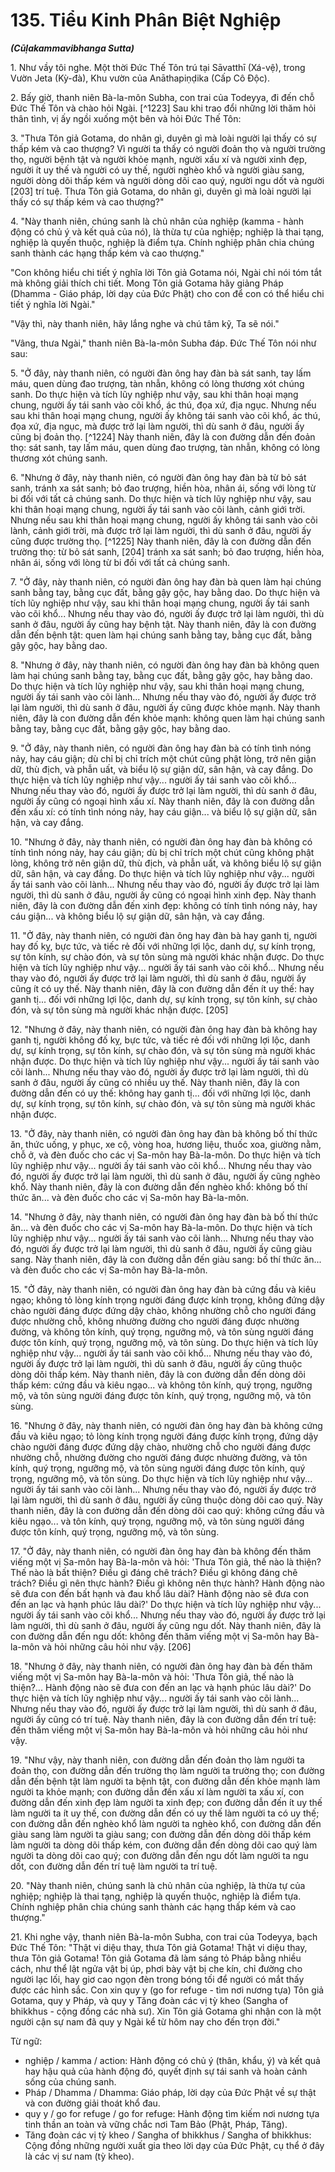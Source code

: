 # 135. Tiểu Kinh Phân Biệt Nghiệp
***(Cūḷakammavibhanga Sutta)***

1\.  Như vầy tôi nghe. Một thời Đức Thế Tôn trú tại Sāvatthī (Xá-vệ), trong Vườn Jeta (Kỳ-đà), Khu vườn của Anāthapiṇḍika (Cấp Cô Độc).

2\.  Bấy giờ, thanh niên Bà-la-môn Subha, con trai của Todeyya, đi đến chỗ Đức Thế Tôn và chào hỏi Ngài. [^1223] Sau khi trao đổi những lời thăm hỏi thân tình, vị ấy ngồi xuống một bên và hỏi Đức Thế Tôn:

3\.  "Thưa Tôn giả Gotama, do nhân gì, duyên gì mà loài người lại thấy có sự thấp kém và cao thượng? Vì người ta thấy có người đoản thọ và người trường thọ, người bệnh tật và người khỏe mạnh, người xấu xí và người xinh đẹp, người ít uy thế và người có uy thế, người nghèo khổ và người giàu sang, người dòng dõi thấp kém và người dòng dõi cao quý, người ngu dốt và người [203] trí tuệ. Thưa Tôn giả Gotama, do nhân gì, duyên gì mà loài người lại thấy có sự thấp kém và cao thượng?"

4\.  "Này thanh niên, chúng sanh là chủ nhân của nghiệp (kamma - hành động có chủ ý và kết quả của nó), là thừa tự của nghiệp; nghiệp là thai tạng, nghiệp là quyến thuộc, nghiệp là điểm tựa. Chính nghiệp phân chia chúng sanh thành các hạng thấp kém và cao thượng."

"Con không hiểu chi tiết ý nghĩa lời Tôn giả Gotama nói, Ngài chỉ nói tóm tắt mà không giải thích chi tiết. Mong Tôn giả Gotama hãy giảng Pháp (Dhamma - Giáo pháp, lời dạy của Đức Phật) cho con để con có thể hiểu chi tiết ý nghĩa lời Ngài."

"Vậy thì, này thanh niên, hãy lắng nghe và chú tâm kỹ, Ta sẽ nói."

"Vâng, thưa Ngài," thanh niên Bà-la-môn Subha đáp. Đức Thế Tôn nói như sau:

5\.  "Ở đây, này thanh niên, có người đàn ông hay đàn bà sát sanh, tay lấm máu, quen dùng đao trượng, tàn nhẫn, không có lòng thương xót chúng sanh. Do thực hiện và tích lũy nghiệp như vậy, sau khi thân hoại mạng chung, người ấy tái sanh vào cõi khổ, ác thú, đọa xứ, địa ngục. Nhưng nếu sau khi thân hoại mạng chung, người ấy không tái sanh vào cõi khổ, ác thú, đọa xứ, địa ngục, mà được trở lại làm người, thì dù sanh ở đâu, người ấy cũng bị đoản thọ. [^1224] Này thanh niên, đây là con đường dẫn đến đoản thọ: sát sanh, tay lấm máu, quen dùng đao trượng, tàn nhẫn, không có lòng thương xót chúng sanh.

6\.  "Nhưng ở đây, này thanh niên, có người đàn ông hay đàn bà từ bỏ sát sanh, tránh xa sát sanh; bỏ đao trượng, hiền hòa, nhân ái, sống với lòng từ bi đối với tất cả chúng sanh. Do thực hiện và tích lũy nghiệp như vậy, sau khi thân hoại mạng chung, người ấy tái sanh vào cõi lành, cảnh giới trời. Nhưng nếu sau khi thân hoại mạng chung, người ấy không tái sanh vào cõi lành, cảnh giới trời, mà được trở lại làm người, thì dù sanh ở đâu, người ấy cũng được trường thọ. [^1225] Này thanh niên, đây là con đường dẫn đến trường thọ: từ bỏ sát sanh, [204] tránh xa sát sanh; bỏ đao trượng, hiền hòa, nhân ái, sống với lòng từ bi đối với tất cả chúng sanh.

7\.  "Ở đây, này thanh niên, có người đàn ông hay đàn bà quen làm hại chúng sanh bằng tay, bằng cục đất, bằng gậy gộc, hay bằng dao. Do thực hiện và tích lũy nghiệp như vậy, sau khi thân hoại mạng chung, người ấy tái sanh vào cõi khổ... Nhưng nếu thay vào đó, người ấy được trở lại làm người, thì dù sanh ở đâu, người ấy cũng hay bệnh tật. Này thanh niên, đây là con đường dẫn đến bệnh tật: quen làm hại chúng sanh bằng tay, bằng cục đất, bằng gậy gộc, hay bằng dao.

8\.  "Nhưng ở đây, này thanh niên, có người đàn ông hay đàn bà không quen làm hại chúng sanh bằng tay, bằng cục đất, bằng gậy gộc, hay bằng dao. Do thực hiện và tích lũy nghiệp như vậy, sau khi thân hoại mạng chung, người ấy tái sanh vào cõi lành... Nhưng nếu thay vào đó, người ấy được trở lại làm người, thì dù sanh ở đâu, người ấy cũng được khỏe mạnh. Này thanh niên, đây là con đường dẫn đến khỏe mạnh: không quen làm hại chúng sanh bằng tay, bằng cục đất, bằng gậy gộc, hay bằng dao.

9\.  "Ở đây, này thanh niên, có người đàn ông hay đàn bà có tính tình nóng nảy, hay cáu giận; dù chỉ bị chỉ trích một chút cũng phật lòng, trở nên giận dữ, thù địch, và phẫn uất, và biểu lộ sự giận dữ, sân hận, và cay đắng. Do thực hiện và tích lũy nghiệp như vậy... người ấy tái sanh vào cõi khổ... Nhưng nếu thay vào đó, người ấy được trở lại làm người, thì dù sanh ở đâu, người ấy cũng có ngoại hình xấu xí. Này thanh niên, đây là con đường dẫn đến xấu xí: có tính tình nóng nảy, hay cáu giận... và biểu lộ sự giận dữ, sân hận, và cay đắng.

10\. "Nhưng ở đây, này thanh niên, có người đàn ông hay đàn bà không có tính tình nóng nảy, hay cáu giận; dù bị chỉ trích một chút cũng không phật lòng, không trở nên giận dữ, thù địch, và phẫn uất, và không biểu lộ sự giận dữ, sân hận, và cay đắng. Do thực hiện và tích lũy nghiệp như vậy... người ấy tái sanh vào cõi lành... Nhưng nếu thay vào đó, người ấy được trở lại làm người, thì dù sanh ở đâu, người ấy cũng có ngoại hình xinh đẹp. Này thanh niên, đây là con đường dẫn đến xinh đẹp: không có tính tình nóng nảy, hay cáu giận... và không biểu lộ sự giận dữ, sân hận, và cay đắng.

11\. "Ở đây, này thanh niên, có người đàn ông hay đàn bà hay ganh tị, người hay đố kỵ, bực tức, và tiếc rẻ đối với những lợi lộc, danh dự, sự kính trọng, sự tôn kính, sự chào đón, và sự tôn sùng mà người khác nhận được. Do thực hiện và tích lũy nghiệp như vậy... người ấy tái sanh vào cõi khổ... Nhưng nếu thay vào đó, người ấy được trở lại làm người, thì dù sanh ở đâu, người ấy cũng ít có uy thế. Này thanh niên, đây là con đường dẫn đến ít uy thế: hay ganh tị... đối với những lợi lộc, danh dự, sự kính trọng, sự tôn kính, sự chào đón, và sự tôn sùng mà người khác nhận được. [205]

12\. "Nhưng ở đây, này thanh niên, có người đàn ông hay đàn bà không hay ganh tị, người không đố kỵ, bực tức, và tiếc rẻ đối với những lợi lộc, danh dự, sự kính trọng, sự tôn kính, sự chào đón, và sự tôn sùng mà người khác nhận được. Do thực hiện và tích lũy nghiệp như vậy... người ấy tái sanh vào cõi lành... Nhưng nếu thay vào đó, người ấy được trở lại làm người, thì dù sanh ở đâu, người ấy cũng có nhiều uy thế. Này thanh niên, đây là con đường dẫn đến có uy thế: không hay ganh tị... đối với những lợi lộc, danh dự, sự kính trọng, sự tôn kính, sự chào đón, và sự tôn sùng mà người khác nhận được.

13\. "Ở đây, này thanh niên, có người đàn ông hay đàn bà không bố thí thức ăn, thức uống, y phục, xe cộ, vòng hoa, hương liệu, thuốc xoa, giường nằm, chỗ ở, và đèn đuốc cho các vị Sa-môn hay Bà-la-môn. Do thực hiện và tích lũy nghiệp như vậy... người ấy tái sanh vào cõi khổ... Nhưng nếu thay vào đó, người ấy được trở lại làm người, thì dù sanh ở đâu, người ấy cũng nghèo khổ. Này thanh niên, đây là con đường dẫn đến nghèo khổ: không bố thí thức ăn... và đèn đuốc cho các vị Sa-môn hay Bà-la-môn.

14\. "Nhưng ở đây, này thanh niên, có người đàn ông hay đàn bà bố thí thức ăn... và đèn đuốc cho các vị Sa-môn hay Bà-la-môn. Do thực hiện và tích lũy nghiệp như vậy... người ấy tái sanh vào cõi lành... Nhưng nếu thay vào đó, người ấy được trở lại làm người, thì dù sanh ở đâu, người ấy cũng giàu sang. Này thanh niên, đây là con đường dẫn đến giàu sang: bố thí thức ăn... và đèn đuốc cho các vị Sa-môn hay Bà-la-môn.

15\. "Ở đây, này thanh niên, có người đàn ông hay đàn bà cứng đầu và kiêu ngạo; không tỏ lòng kính trọng người đáng được kính trọng, không đứng dậy chào người đáng được đứng dậy chào, không nhường chỗ cho người đáng được nhường chỗ, không nhường đường cho người đáng được nhường đường, và không tôn kính, quý trọng, ngưỡng mộ, và tôn sùng người đáng được tôn kính, quý trọng, ngưỡng mộ, và tôn sùng. Do thực hiện và tích lũy nghiệp như vậy... người ấy tái sanh vào cõi khổ... Nhưng nếu thay vào đó, người ấy được trở lại làm người, thì dù sanh ở đâu, người ấy cũng thuộc dòng dõi thấp kém. Này thanh niên, đây là con đường dẫn đến dòng dõi thấp kém: cứng đầu và kiêu ngạo... và không tôn kính, quý trọng, ngưỡng mộ, và tôn sùng người đáng được tôn kính, quý trọng, ngưỡng mộ, và tôn sùng.

16\. "Nhưng ở đây, này thanh niên, có người đàn ông hay đàn bà không cứng đầu và kiêu ngạo; tỏ lòng kính trọng người đáng được kính trọng, đứng dậy chào người đáng được đứng dậy chào, nhường chỗ cho người đáng được nhường chỗ, nhường đường cho người đáng được nhường đường, và tôn kính, quý trọng, ngưỡng mộ, và tôn sùng người đáng được tôn kính, quý trọng, ngưỡng mộ, và tôn sùng. Do thực hiện và tích lũy nghiệp như vậy... người ấy tái sanh vào cõi lành... Nhưng nếu thay vào đó, người ấy được trở lại làm người, thì dù sanh ở đâu, người ấy cũng thuộc dòng dõi cao quý. Này thanh niên, đây là con đường dẫn đến dòng dõi cao quý: không cứng đầu và kiêu ngạo... và tôn kính, quý trọng, ngưỡng mộ, và tôn sùng người đáng được tôn kính, quý trọng, ngưỡng mộ, và tôn sùng.

17\. "Ở đây, này thanh niên, có người đàn ông hay đàn bà không đến thăm viếng một vị Sa-môn hay Bà-la-môn và hỏi: 'Thưa Tôn giả, thế nào là thiện? Thế nào là bất thiện? Điều gì đáng chê trách? Điều gì không đáng chê trách? Điều gì nên thực hành? Điều gì không nên thực hành? Hành động nào sẽ đưa con đến bất hạnh và đau khổ lâu dài? Hành động nào sẽ đưa con đến an lạc và hạnh phúc lâu dài?' Do thực hiện và tích lũy nghiệp như vậy... người ấy tái sanh vào cõi khổ... Nhưng nếu thay vào đó, người ấy được trở lại làm người, thì dù sanh ở đâu, người ấy cũng ngu dốt. Này thanh niên, đây là con đường dẫn đến ngu dốt: không đến thăm viếng một vị Sa-môn hay Bà-la-môn và hỏi những câu hỏi như vậy. [206]

18\. "Nhưng ở đây, này thanh niên, có người đàn ông hay đàn bà đến thăm viếng một vị Sa-môn hay Bà-la-môn và hỏi: 'Thưa Tôn giả, thế nào là thiện?... Hành động nào sẽ đưa con đến an lạc và hạnh phúc lâu dài?' Do thực hiện và tích lũy nghiệp như vậy... người ấy tái sanh vào cõi lành... Nhưng nếu thay vào đó, người ấy được trở lại làm người, thì dù sanh ở đâu, người ấy cũng có trí tuệ. Này thanh niên, đây là con đường dẫn đến trí tuệ: đến thăm viếng một vị Sa-môn hay Bà-la-môn và hỏi những câu hỏi như vậy.

19\. "Như vậy, này thanh niên, con đường dẫn đến đoản thọ làm người ta đoản thọ, con đường dẫn đến trường thọ làm người ta trường thọ; con đường dẫn đến bệnh tật làm người ta bệnh tật, con đường dẫn đến khỏe mạnh làm người ta khỏe mạnh; con đường dẫn đến xấu xí làm người ta xấu xí, con đường dẫn đến xinh đẹp làm người ta xinh đẹp; con đường dẫn đến ít uy thế làm người ta ít uy thế, con đường dẫn đến có uy thế làm người ta có uy thế; con đường dẫn đến nghèo khổ làm người ta nghèo khổ, con đường dẫn đến giàu sang làm người ta giàu sang; con đường dẫn đến dòng dõi thấp kém làm người ta dòng dõi thấp kém, con đường dẫn đến dòng dõi cao quý làm người ta dòng dõi cao quý; con đường dẫn đến ngu dốt làm người ta ngu dốt, con đường dẫn đến trí tuệ làm người ta trí tuệ.

20\. "Này thanh niên, chúng sanh là chủ nhân của nghiệp, là thừa tự của nghiệp; nghiệp là thai tạng, nghiệp là quyến thuộc, nghiệp là điểm tựa. Chính nghiệp phân chia chúng sanh thành các hạng thấp kém và cao thượng."

21\. Khi nghe vậy, thanh niên Bà-la-môn Subha, con trai của Todeyya, bạch Đức Thế Tôn: "Thật vi diệu thay, thưa Tôn giả Gotama! Thật vi diệu thay, thưa Tôn giả Gotama! Tôn giả Gotama đã làm sáng tỏ Pháp bằng nhiều cách, như thể lật ngửa vật bị úp, phơi bày vật bị che kín, chỉ đường cho người lạc lối, hay giơ cao ngọn đèn trong bóng tối để người có mắt thấy được các hình sắc. Con xin quy y (go for refuge - tìm nơi nương tựa) Tôn giả Gotama, quy y Pháp, và quy y Tăng đoàn các vị tỳ kheo (Sangha of bhikkhus - cộng đồng các nhà sư). Xin Tôn giả Gotama ghi nhận con là một người cận sự nam đã quy y Ngài kể từ hôm nay cho đến trọn đời."

<!--pg-->
Từ ngữ:
- nghiệp / kamma / action: Hành động có chủ ý (thân, khẩu, ý) và kết quả hay hậu quả của hành động đó, quyết định sự tái sanh và hoàn cảnh sống của chúng sanh.
- Pháp / Dhamma / Dhamma: Giáo pháp, lời dạy của Đức Phật về sự thật và con đường giải thoát khổ đau.
- quy y / go for refuge / go for refuge: Hành động tìm kiếm nơi nương tựa tinh thần an toàn và vững chắc nơi Tam Bảo (Phật, Pháp, Tăng).
- Tăng đoàn các vị tỳ kheo / Sangha of bhikkhus / Sangha of bhikkhus: Cộng đồng những người xuất gia theo lời dạy của Đức Phật, cụ thể ở đây là các vị sư nam (tỳ kheo).
